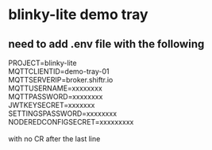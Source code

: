 # blinky-lite demo tray
## need to add .env file with the following
PROJECT=blinky-lite</br>
MQTTCLIENTID=demo-tray-01<br/>
MQTTSERVERIP=broker.shiftr.io<br/>
MQTTUSERNAME=xxxxxxxx<br/>
MQTTPASSWORD=xxxxxxxx<br/>
JWTKEYSECRET=xxxxxxx<br/>
SETTINGSPASSWORD=xxxxxxxx<br/>
NODEREDCONFIGSECRET=xxxxxxxxx<br/>
<br/>
with no CR after the last line

